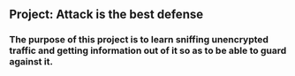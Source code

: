 ## Project: Attack is the best defense

### The purpose of this project is to learn sniffing unencrypted traffic and getting information out of it so as to be able to guard against it.
